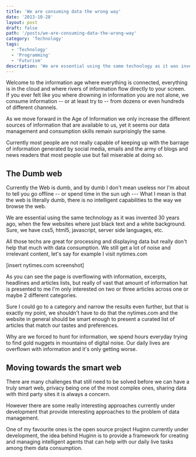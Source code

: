 ```yaml
---
title: 'We are consuming data the wrong way'
date: '2013-10-28'
layout: post
draft: false
path: '/posts/we-are-consuming-data-the-wrong-way'
category: 'Technology'
tags:
  - 'Technology'
  - 'Programming'
  - 'Futurism'
description: 'We are essential using the same technology as it was invented 30 years ago, when the few websites where just black text and a white background. Sure, we have css5, html5, javascript, server side languages, etc.'
---
```


Welcome to the information age where everything is connected, everything is in the cloud and where rivers of information flow directly to your screen.
If you ever felt like you where drowning in information you are not alone, we consume information -- or at least try to -- from dozens or even hundreds of different channels.

As we move forward in the Age of Information we only increase the different sources of information that are available to us, yet it seems our data management and consumption skills remain surprisingly the same.

Currently most people are not really capable of keeping up with the barrage of information generated by social media, emails and the army of blogs and news readers that most people use but fail miserable at doing so.

## The Dumb web

Currently the Web is dumb, and by dumb I don't mean useless nor I'm about to tell you go offline -- or spend time in the sun ugh --- What I mean is that the web is literally dumb, there is no intelligent capabilities to the way we browse the web.

We are essential using the same technology as it was invented 30 years ago, when the few websites where just black text and a white background. Sure, we have css5, html5, javascript, server side languages, etc.

All those techs are great for processing and displaying data but really don't help that much with data consumption. We still get a lot of noise and irrelevant content, let's say for example I visit nytimes.com

[insert nytimes.com screenshot]

As you can see the page is overflowing with information, excerpts, headlines and articles lists, but really of vast that amount of information hat is presented to me I'm only interested on two or three articles across one or maybe 2 different categories.

Sure I could go to a category and narrow the results even further, but that is exactly my point, we shouldn't have to do that the nytimes.com and the website in general should be smart enough to present a curated list of articles that match our tastes and preferences.

Why are we forced to hunt for information, we spend hours everyday trying to find gold nuggets in mountains of digital noise. Our daily lives are overflown with information and it's only getting worse.

## Moving towards the smart web

There are many challenges that still need to be solved before we can have a truly smart web, privacy being one of the most complex ones, sharing data with third party sites it is always a concern.

However there are some really interesting approaches currently under development that provide interesting approaches to the problem of data management.

One of my favourite ones is the open source project Huginn currently under development, the idea behind Huginn is to provide a framework for creating and managing intelligent agents that can help with our daily live tasks among them data consumption.
